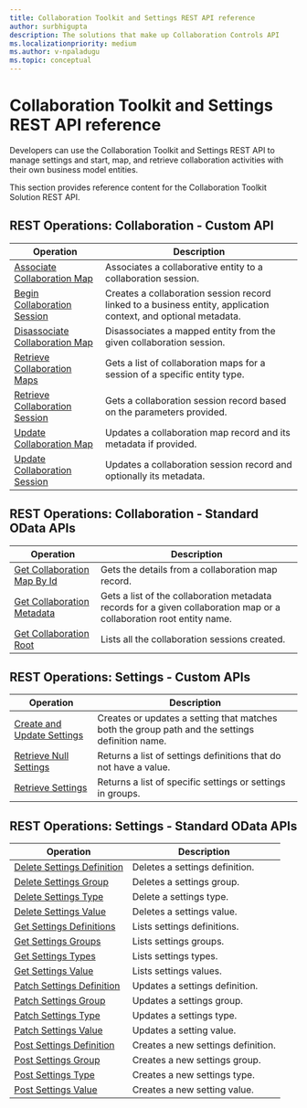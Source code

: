 ```yaml
---
title: Collaboration Toolkit and Settings REST API reference
author: surbhigupta
description: The solutions that make up Collaboration Controls API
ms.localizationpriority: medium
ms.author: v-npaladugu
ms.topic: conceptual
---
```


# Collaboration Toolkit and Settings REST API reference

Developers can use the Collaboration Toolkit and Settings REST API to manage settings and start, map, and retrieve collaboration activities with their own business model entities.

This section provides reference content for the Collaboration Toolkit Solution REST API.

## REST Operations: Collaboration - Custom API

|Operation|Description|
|---------|-----------|
|[Associate Collaboration Map](/rest/api/industry/collaboration-toolkit/collaboration-custom-ap-is/associate-collaboration-map)|Associates a collaborative entity to a collaboration session.|
|[Begin Collaboration Session](/rest/api/industry/collaboration-toolkit/collaboration-custom-ap-is/begin-collaboration-session)|Creates a collaboration session record linked to a business entity, application context, and optional metadata.|
|[Disassociate Collaboration Map](/rest/api/industry/collaboration-toolkit/collaboration-custom-ap-is/disassociate-collaboration-map-custom-api)|Disassociates a mapped entity from the given collaboration session.|
|[Retrieve Collaboration Maps](/rest/api/industry/collaboration-toolkit/collaboration-custom-ap-is/retrieve-collaboration-maps-custom-api)|Gets a list of collaboration maps for a session of a specific entity type.|
|[Retrieve Collaboration Session](/rest/api/industry/collaboration-toolkit/collaboration-custom-ap-is/retrieve-collaboration-session-custom-api)|Gets a collaboration session record based on the parameters provided.|
|[Update Collaboration Map](/rest/api/industry/collaboration-toolkit/collaboration-custom-ap-is/update-collaboration-map-custom-api)|Updates a collaboration map record and its metadata if provided.|
|[Update Collaboration Session](/rest/api/industry/collaboration-toolkit/collaboration-custom-ap-is/update-collaboration-session)|Updates a collaboration session record and optionally its metadata.|

## REST Operations: Collaboration - Standard OData APIs

|Operation|Description|
|---------|-----------|
|[Get Collaboration Map By Id](/rest/api/industry/collaboration-toolkit/collaboration-standard-o-data-ap-is/get-collaboration-map-by-id)|Gets the details from a collaboration map record.|
|[Get Collaboration Metadata](/rest/api/industry/collaboration-toolkit/collaboration-standard-o-data-ap-is/get-collaboration-metadata)|Gets a list of the collaboration metadata records for a given collaboration map or a collaboration root entity name.|
|[Get Collaboration Root](/rest/api/industry/collaboration-toolkit/collaboration-standard-o-data-ap-is/get-collaboration-root)|Lists all the collaboration sessions created.|

## REST Operations: Settings - Custom APIs

|Operation|Description|
|---------|-----------|
|[Create and Update Settings](/rest/api/industry/collaboration-toolkit/settings-custom-ap-is/create-update-setting-custom-api)|Creates or updates a setting that matches both the group path and the settings definition name.|
|[Retrieve Null Settings](/rest/api/industry/collaboration-toolkit/settings-custom-ap-is/retrieve-null-settings-custom-api)|Returns a list of settings definitions that do not have a value.|
|[Retrieve Settings](/rest/api/industry/collaboration-toolkit/settings-custom-ap-is/retrieve-settings-custom-api)|Returns a list of specific settings or settings in groups.|

## REST Operations: Settings - Standard OData APIs

|Operation|Description|
|---------|-----------|
|[Delete Settings Definition](/rest/api/industry/collaboration-toolkit/settings-standard-o-data-ap-is/delete-settings-definition)|Deletes a settings definition.|
|[Delete Settings Group](/rest/api/industry/collaboration-toolkit/settings-standard-o-data-ap-is/delete-settings-group)|Deletes a settings group.|
|[Delete Settings Type](/rest/api/industry/collaboration-toolkit/settings-standard-o-data-ap-is/delete-settings-type)|Delete a settings type.|
|[Delete Settings Value](/rest/api/industry/collaboration-toolkit/settings-standard-o-data-ap-is/delete-settings-value)|Deletes a settings value.|
|[Get Settings Definitions](/rest/api/industry/collaboration-toolkit/settings-standard-o-data-ap-is/get-settings-definitions)|Lists settings definitions.|
|[Get Settings Groups](/rest/api/industry/collaboration-toolkit/settings-standard-o-data-ap-is/get-settings-groups)|Lists settings groups.|
|[Get Settings Types](/rest/api/industry/collaboration-toolkit/settings-standard-o-data-ap-is/get-settings-types)|Lists settings types.|
|[Get Settings Value](/rest/api/industry/collaboration-toolkit/settings-standard-o-data-ap-is/get-settings-value)|Lists settings values.|
|[Patch Settings Definition](/rest/api/industry/collaboration-toolkit/settings-standard-o-data-ap-is/patch-settings-definition)|Updates a settings definition.|
|[Patch Settings Group](/rest/api/industry/collaboration-toolkit/settings-standard-o-data-ap-is/patch-settings-group)|Updates a settings group.|
|[Patch Settings Type](/rest/api/industry/collaboration-toolkit/settings-standard-o-data-ap-is/patch-settings-type)|Updates a settings type.|
|[Patch Settings Value](/rest/api/industry/collaboration-toolkit/settings-standard-o-data-ap-is/patch-settings-value)|Updates a setting value.|
|[Post Settings Definition](/rest/api/industry/collaboration-toolkit/settings-standard-o-data-ap-is/post-settings-definition)|Creates a new settings definition.|
|[Post Settings Group](/rest/api/industry/collaboration-toolkit/settings-standard-o-data-ap-is/post-settings-group)|Creates a new settings group.|
|[Post Settings Type](/rest/api/industry/collaboration-toolkit/settings-standard-o-data-ap-is/post-settings-type)|Creates a new settings type.|
|[Post Settings Value](/rest/api/industry/collaboration-toolkit/settings-standard-o-data-ap-is/post-settings-value)|Creates a new setting value.|

